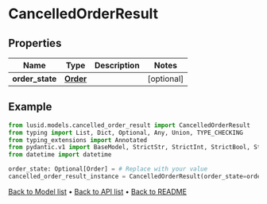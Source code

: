 # CancelledOrderResult

## Properties
Name | Type | Description | Notes
------------ | ------------- | ------------- | -------------
**order_state** | [**Order**](Order.md) |  | [optional] 
## Example

```python
from lusid.models.cancelled_order_result import CancelledOrderResult
from typing import List, Dict, Optional, Any, Union, TYPE_CHECKING
from typing_extensions import Annotated
from pydantic.v1 import BaseModel, StrictStr, StrictInt, StrictBool, StrictFloat, StrictBytes, Field, validator, ValidationError, conlist, constr
from datetime import datetime

order_state: Optional[Order] = # Replace with your value
cancelled_order_result_instance = CancelledOrderResult(order_state=order_state)

```

[Back to Model list](../README.md#documentation-for-models) &#8226; [Back to API list](../README.md#documentation-for-api-endpoints) &#8226; [Back to README](../README.md)

